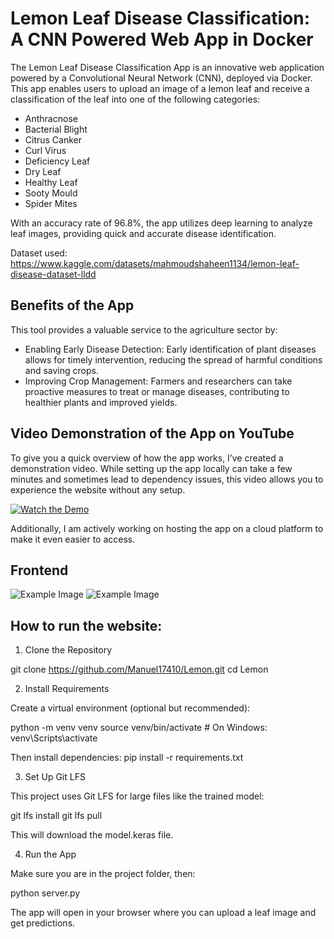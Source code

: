# Lemon Leaf Disease Classification: A CNN Powered Web App in Docker

The Lemon Leaf Disease Classification App is an innovative web application powered by a Convolutional Neural Network (CNN), deployed via Docker. This app enables users to upload an image of a lemon leaf and receive a classification of the leaf into one of the following categories:
* Anthracnose
* Bacterial Blight
* Citrus Canker
* Curl Virus
* Deficiency Leaf
* Dry Leaf
* Healthy Leaf
* Sooty Mould
* Spider Mites

With an accuracy rate of 96.8%, the app utilizes deep learning to analyze leaf images, providing quick and accurate disease identification.

Dataset used: https://www.kaggle.com/datasets/mahmoudshaheen1134/lemon-leaf-disease-dataset-lldd

## Benefits of the App

This tool provides a valuable service to the agriculture sector by:

* Enabling Early Disease Detection: Early identification of plant diseases allows for timely intervention, reducing the spread of harmful conditions and saving crops.
* Improving Crop Management: Farmers and researchers can take proactive measures to treat or manage diseases, contributing to healthier plants and improved yields.

 ## Video Demonstration of the App on YouTube

To give you a quick overview of how the app works, I’ve created a demonstration video. While setting up the app locally can take a few minutes and sometimes lead to dependency issues, this video allows you to experience the website without any setup.

[![Watch the Demo](https://img.youtube.com/vi/UfOb0P7XKpI/0.jpg)](https://www.youtube.com/watch?v=UfOb0P7XKpI)

Additionally, I am actively working on hosting the app on a cloud platform to make it even easier to access. 

## Frontend

![Example Image](images/Lemontreehealthchecker.png)
![Example Image](images/predictionresult.png)

## How to run the website:

1. Clone the Repository
   
git clone https://github.com/Manuel17410/Lemon.git
cd Lemon

2. Install Requirements

Create a virtual environment (optional but recommended):

python -m venv venv
source venv/bin/activate  # On Windows: venv\Scripts\activate

Then install dependencies:
pip install -r requirements.txt

3. Set Up Git LFS

This project uses Git LFS for large files like the trained model:

git lfs install
git lfs pull

This will download the model.keras file.

4. Run the App

Make sure you are in the project folder, then:

python server.py

The app will open in your browser where you can upload a leaf image and get predictions.
